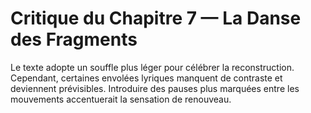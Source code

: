 # Critique du Chapitre 7 — La Danse des Fragments
Le texte adopte un souffle plus léger pour célébrer la reconstruction. Cependant, certaines envolées lyriques manquent de contraste et deviennent prévisibles. Introduire des pauses plus marquées entre les mouvements accentuerait la sensation de renouveau.
